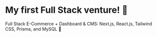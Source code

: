 # My first Full Stack venture! 💜


Full Stack E-Commerce + Dashboard & CMS: Next.js, React.js, Tailwind CSS, Prisma, and MySQL 💞

